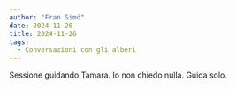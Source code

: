```yaml
---
author: "Fran Simó"
date: 2024-11-26
title: 2024-11-26
tags:
  - Conversazioni con gli alberi
---
```


Sessione guidando Tamara. Io non chiedo nulla. Guida solo.
